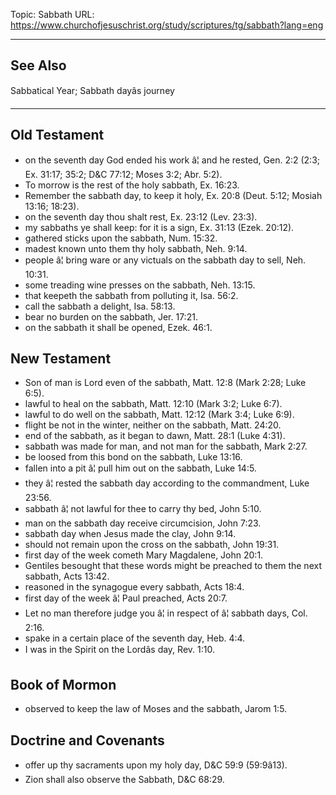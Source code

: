 Topic: Sabbath
URL: https://www.churchofjesuschrist.org/study/scriptures/tg/sabbath?lang=eng

---

## See Also

Sabbatical Year; Sabbath dayâs journey

---

## Old Testament

- on the seventh day God ended his work â¦ and he rested, Gen. 2:2 (2:3; Ex. 31:17; 35:2; D&C 77:12; Moses 3:2; Abr. 5:2).
- To morrow is the rest of the holy sabbath, Ex. 16:23.
- Remember the sabbath day, to keep it holy, Ex. 20:8 (Deut. 5:12; Mosiah 13:16; 18:23).
- on the seventh day thou shalt rest, Ex. 23:12 (Lev. 23:3).
- my sabbaths ye shall keep: for it is a sign, Ex. 31:13 (Ezek. 20:12).
- gathered sticks upon the sabbath, Num. 15:32.
- madest known unto them thy holy sabbath, Neh. 9:14.
- people â¦ bring ware or any victuals on the sabbath day to sell, Neh. 10:31.
- some treading wine presses on the sabbath, Neh. 13:15.
- that keepeth the sabbath from polluting it, Isa. 56:2.
- call the sabbath a delight, Isa. 58:13.
- bear no burden on the sabbath, Jer. 17:21.
- on the sabbath it shall be opened, Ezek. 46:1.

## New Testament

- Son of man is Lord even of the sabbath, Matt. 12:8 (Mark 2:28; Luke 6:5).
- lawful to heal on the sabbath, Matt. 12:10 (Mark 3:2; Luke 6:7).
- lawful to do well on the sabbath, Matt. 12:12 (Mark 3:4; Luke 6:9).
- flight be not in the winter, neither on the sabbath, Matt. 24:20.
- end of the sabbath, as it began to dawn, Matt. 28:1 (Luke 4:31).
- sabbath was made for man, and not man for the sabbath, Mark 2:27.
- be loosed from this bond on the sabbath, Luke 13:16.
- fallen into a pit â¦ pull him out on the sabbath, Luke 14:5.
- they â¦ rested the sabbath day according to the commandment, Luke 23:56.
- sabbath â¦ not lawful for thee to carry thy bed, John 5:10.
- man on the sabbath day receive circumcision, John 7:23.
- sabbath day when Jesus made the clay, John 9:14.
- should not remain upon the cross on the sabbath, John 19:31.
- first day of the week cometh Mary Magdalene, John 20:1.
- Gentiles besought that these words might be preached to them the next sabbath, Acts 13:42.
- reasoned in the synagogue every sabbath, Acts 18:4.
- first day of the week â¦ Paul preached, Acts 20:7.
- Let no man therefore judge you â¦ in respect of â¦ sabbath days, Col. 2:16.
- spake in a certain place of the seventh day, Heb. 4:4.
- I was in the Spirit on the Lordâs day, Rev. 1:10.

## Book of Mormon

- observed to keep the law of Moses and the sabbath, Jarom 1:5.

## Doctrine and Covenants

- offer up thy sacraments upon my holy day, D&C 59:9 (59:9â13).
- Zion shall also observe the Sabbath, D&C 68:29.

